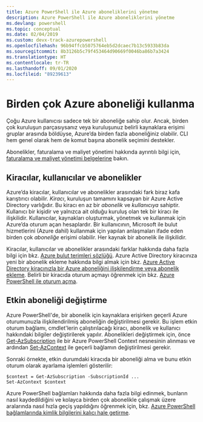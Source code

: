 ```yaml
---
title: Azure PowerShell ile Azure aboneliklerini yönetme
description: Azure PowerShell ile Azure aboneliklerini yönetme
ms.devlang: powershell
ms.topic: conceptual
ms.date: 02/04/2019
ms.custom: devx-track-azurepowershell
ms.openlocfilehash: 96b94ffcb5075764eb5d2dcaec7b13c5933b83da
ms.sourcegitcommit: 8b3126b5c79f453464d90669f0046ba86b7a3424
ms.translationtype: HT
ms.contentlocale: tr-TR
ms.lasthandoff: 09/01/2020
ms.locfileid: "89239613"
---
```

# <a name="use-multiple-azure-subscriptions"></a>Birden çok Azure aboneliği kullanma

Çoğu Azure kullanıcısı sadece tek bir aboneliğe sahip olur. Ancak, birden çok kuruluşun parçasıysanız veya kuruluşunuz belirli kaynaklara erişimi gruplar arasında böldüyse, Azure’da birden fazla aboneliğiniz olabilir. CLI hem genel olarak hem de komut başına abonelik seçimini destekler.

Abonelikler, faturalama ve maliyet yönetimi hakkında ayrıntılı bilgi için, [faturalama ve maliyet yönetimi belgelerine](/azure/billing/) bakın.

## <a name="tenants-users-and-subscriptions"></a>Kiracılar, kullanıcılar ve abonelikler

Azure’da kiracılar, kullanıcılar ve abonelikler arasındaki fark biraz kafa karıştırıcı olabilir. _Kiracı_, kuruluşun tamamını kapsayan bir Azure Active Directory varlığıdır. Bu kiracı en az bir _abonelik_ ve _kullanıcıya_ sahiptir. Kullanıcı bir kişidir ve yalnızca ait olduğu kuruluş olan tek bir kiracı ile ilişkilidir. Kullanıcılar, kaynakları oluşturmak, yönetmek ve kullanmak için Azure’da oturum açan hesaplardır.
Bir kullanıcının, Microsoft ile bulut hizmetlerini (Azure dahil) kullanmak için yapılan anlaşmaları ifade eden birden çok _aboneliğe_ erişimi olabilir. Her kaynak bir abonelik ile ilişkilidir.

Kiracılar, kullanıcılar ve abonelikler arasındaki farklar hakkında daha fazla bilgi için bkz. [Azure bulut terimleri sözlüğü](/azure/azure-glossary-cloud-terminology).  Azure Active Directory kiracınıza yeni bir abonelik ekleme hakkında bilgi almak için bkz. [Azure Active Directory kiracınızla bir Azure aboneliğini ilişkilendirme veya abonelik ekleme](/azure/active-directory/active-directory-how-subscriptions-associated-directory).
Belirli bir kiracıda oturum açmayı öğrenmek için bkz. [Azure PowerShell ile oturum açma](/powershell/azure/authenticate-azureps).

## <a name="change-the-active-subscription"></a>Etkin aboneliği değiştirme

Azure PowerShell'de, bir abonelik için kaynaklara erişirken geçerli Azure oturumunuzla ilişkilendirilmiş aboneliğin değiştirilmesi gerekir.
Bu işlem etkin oturum bağlamı, cmdlet'lerin çalıştırılacağı kiracı, abonelik ve kullanıcı hakkındaki bilgiler değiştirilerek yapılır.
Abonelikleri değiştirmek için, önce [Get-AzSubscription](/powershell/module/az.accounts/get-azsubscription) ile bir Azure PowerShell Context nesnesinin alınması ve ardından [Set-AzContext](/powershell/module/az.accounts/set-azcontext) ile geçerli bağlamın değiştirilmesi gerekir.

Sonraki örnekte, etkin durumdaki kiracıda bir aboneliği alma ve bunu etkin oturum olarak ayarlama işlemleri gösterilir:

```powershell-interactive
$context = Get-AzSubscription -SubscriptionId ...
Set-AzContext $context
```

Azure PowerShell bağlamları hakkında daha fazla bilgi edinmek, bunların nasıl kaydedildiğini ve kolayca birden çok abonelikle çalışmak üzere aralarında nasıl hızla geçiş yapıldığını öğrenmek için, bkz. [Azure PowerShell bağlamlarında kimlik bilgilerini kalıcı hale getirme](context-persistence.md).
